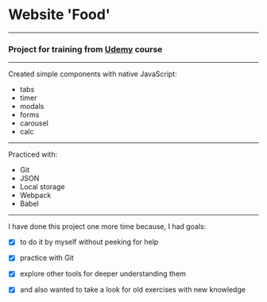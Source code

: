 # Website 'Food'
****
### Project for training from [Udemy][1] course
----
Created simple components with native JavaScript:
- tabs
- timer
- modals
- forms
- carousel
- calc
---
Practiced with:
- Git
- JSON
- Local storage
- Webpack
- Babel
----
I have done this project one more time because, I had goals:
- [x] to do it by myself without peeking for help
- [x] practice with Git
- [x] explore other tools for deeper understanding them
- [x] and also wanted to take a look for old exercises with new knowledge






[1]: https://www.udemy.com/course/javascript_full